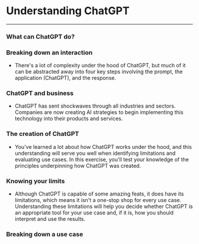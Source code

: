 # Understanding ChatGPT
---
### What can ChatGPT do?

### Breaking down an interaction
* There's a lot of complexity under the hood of ChatGPT, but much of it can be abstracted away into four key steps involving the prompt, the application (ChatGPT), and the response.

### ChatGPT and business
* ChatGPT has sent shockwaves through all industries and sectors. Companies are now creating AI strategies to begin implementing this technology into their products and services.

### The creation of ChatGPT
* You've learned a lot about how ChatGPT works under the hood, and this understanding will serve you well when identifying limitations and evaluating use cases. In this exercise, you'll test your knowledge of the principles underpinning how ChatGPT was created.

### Knowing your limits
* Although ChatGPT is capable of some amazing feats, it does have its limitations, which means it isn't a one-stop shop for every use case. Understanding these limitations will help you decide whether ChatGPT is an appropriate tool for your use case and, if it is, how you should interpret and use the results.

### Breaking down a use case
